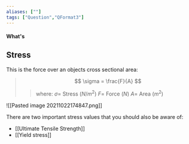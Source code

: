 ```yaml
---
aliases: [""]
tags: ["Question","QFormat3"]
---
```


#### What's
## Stress
This is the force over an objects cross sectional area:

> $$ \sigma = \frac{F}{A} $$ 
>> where:
>> $\sigma =$ Stress ($N/m^2$)
>> $F =$ Force ($N$)
>> $A =$ Area ($m^2$)

![[Pasted image 20211022174847.png]]

There are two important stress values that you should also be aware of:
- [[Ultimate Tensile Strength]]
- [[Yield stress]]